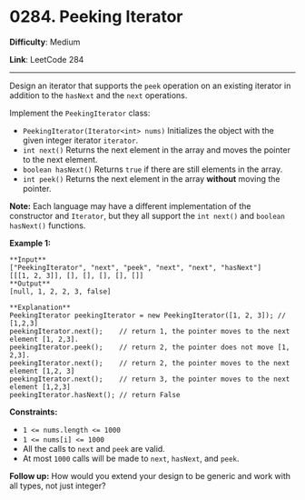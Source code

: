 # 0284. Peeking Iterator

**Difficulty**: Medium

**Link**: LeetCode 284

---

Design an iterator that supports the `peek` operation on an existing iterator in addition to the `hasNext` and the `next` operations.

Implement the `PeekingIterator` class:

* `PeekingIterator(Iterator<int> nums)` Initializes the object with the given integer iterator `iterator`.
* `int next()` Returns the next element in the array and moves the pointer to the next element.
* `boolean hasNext()` Returns `true` if there are still elements in the array.
* `int peek()` Returns the next element in the array **without** moving the pointer.

**Note:** Each language may have a different implementation of the constructor and `Iterator`, but they all support the `int next()` and `boolean hasNext()` functions.

**Example 1:**

    **Input**
    ["PeekingIterator", "next", "peek", "next", "next", "hasNext"]
    [[[1, 2, 3]], [], [], [], [], []]
    **Output**
    [null, 1, 2, 2, 3, false]
    
    **Explanation**
    PeekingIterator peekingIterator = new PeekingIterator([1, 2, 3]); // [1,2,3]
    peekingIterator.next();    // return 1, the pointer moves to the next element [1, 2,3].
    peekingIterator.peek();    // return 2, the pointer does not move [1, 2,3].
    peekingIterator.next();    // return 2, the pointer moves to the next element [1,2, 3]
    peekingIterator.next();    // return 3, the pointer moves to the next element [1,2,3]
    peekingIterator.hasNext(); // return False

**Constraints:**

* `1 <= nums.length <= 1000`
* `1 <= nums[i] <= 1000`
* All the calls to `next` and `peek` are valid.
* At most `1000` calls will be made to `next`, `hasNext`, and `peek`.

**Follow up:** How would you extend your design to be generic and work with all types, not just integer?
